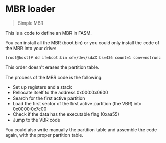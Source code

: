 # MBR loader

> Simple MBR

This is a code to define an MBR in FASM.

You can install all the MBR (boot.bin) or you could only install the code of the
MBR into your drive:

```bash
[root@host]# dd if=boot.bin of=/dev/sdaX bs=436 count=1 conv=notrunc
```

This order doesn't erases the partition table.

The process of the MBR code is the following:

- Set up registers and a stack
- Rellocate itself to the address 0x000:0x0600
- Search for the first active partition
- Load the first sector of the first active partition (the VBR) into
  0x0000:0x7c00
- Check if the data has the executable flag (0xaa55)
- Jump to the VBR code

You could also write manually the partition table and assemble the code again,
with the proper partition table.